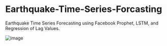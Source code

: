 # Earthquake-Time-Series-Forcasting
Earthquake Time Series Forecasting using Facebook Prophet, LSTM, and Regression of Lag Values.

![image](https://user-images.githubusercontent.com/91648422/163156690-d007c784-6d0d-4042-8ed1-7776ce455be2.png)

